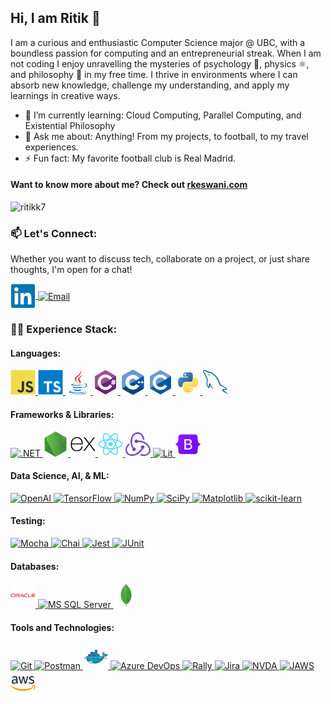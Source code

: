 ## Hi, I am Ritik 👋

I am a curious and enthusiastic Computer Science major @ UBC, with a boundless passion for computing and an entrepreneurial streak. When I am not coding I enjoy unravelling the mysteries of psychology 🧠, physics ⚛️, and philosophy 💭 in my free time. I thrive in environments where I can absorb new knowledge, challenge my understanding, and apply my learnings in creative ways.

- 🌱 I’m currently learning: Cloud Computing, Parallel Computing, and Existential Philosophy
- 💬 Ask me about: Anything! From my projects, to football, to my travel experiences.
- ⚡ Fun fact: My favorite football club is Real Madrid.
  

#### Want to know more about me? Check out [rkeswani.com](https://rkeswani.com/)

<p align="left"> <img src="https://komarev.com/ghpvc/?username=ritikk7&label=Profile%20views&color=0e75b6&style=flat" alt="ritikk7" /> </p>

### 📫 Let's Connect:

Whether you want to discuss tech, collaborate on a project, or just share thoughts, I'm open for a chat!

<p>
  <!-- LinkedIn -->
  <a href="https://www.linkedin.com/in/ritikk7/" target="_blank" rel="noreferrer">
    <img src="https://raw.githubusercontent.com/devicons/devicon/master/icons/linkedin/linkedin-original.svg" alt="LinkedIn" style="vertical-align:middle;" width="40" height="40"/>
  </a>
  <!-- Email -->
  <a href="mailto:ritikk075@gmail.com" target="_blank" rel="noreferrer">
    <img src="https://www.vectorlogo.zone/logos/gmail/gmail-icon.svg" alt="Email" style="vertical-align:middle;" width="40" height="40"/>
  </a>
</p>

### 👨‍💻 Experience Stack:
<p align="left">
  <!-- Languages -->
  <h4 align="left">Languages:</h4>
  <p align="left">
    <a href="https://www.javascript.com" target="_blank" rel="noreferrer">
      <img src="https://raw.githubusercontent.com/devicons/devicon/master/icons/javascript/javascript-original.svg" alt="JavaScript" width="40" height="40"/>
    </a>
    <a href="https://www.typescriptlang.org" target="_blank" rel="noreferrer">
      <img src="https://raw.githubusercontent.com/devicons/devicon/master/icons/typescript/typescript-original.svg" alt="TypeScript" width="40" height="40"/>
    </a>
    <a href="https://www.java.com" target="_blank" rel="noreferrer">
      <img src="https://raw.githubusercontent.com/devicons/devicon/master/icons/java/java-original.svg" alt="Java" width="40" height="40"/>
    </a>
    <a href="https://docs.microsoft.com/en-us/dotnet/csharp/" target="_blank" rel="noreferrer">
      <img src="https://raw.githubusercontent.com/devicons/devicon/master/icons/csharp/csharp-original.svg" alt="C#" width="40" height="40"/>
    </a>
    <a href="https://isocpp.org/" target="_blank" rel="noreferrer">
      <img src="https://raw.githubusercontent.com/devicons/devicon/master/icons/cplusplus/cplusplus-original.svg" alt="C++" width="40" height="40"/>
    </a>
    <a href="https://en.wikipedia.org/wiki/C_(programming_language)" target="_blank" rel="noreferrer">
      <img src="https://raw.githubusercontent.com/devicons/devicon/master/icons/c/c-original.svg" alt="C" width="40" height="40"/>
    </a>
    <a href="https://www.python.org" target="_blank" rel="noreferrer">
      <img src="https://raw.githubusercontent.com/devicons/devicon/master/icons/python/python-original.svg" alt="Python" width="40" height="40"/>
    </a>
    <a href="https://www.mysql.com/" target="_blank" rel="noreferrer">
      <img src="https://raw.githubusercontent.com/devicons/devicon/master/icons/mysql/mysql-original.svg" alt="MySQL" width="40" height="40"/>
    </a>
  </p>

  <!-- Frameworks & Libraries -->
  <h4 align="left">Frameworks & Libraries:</h4>
  <p align="left">
    <a href="https://dotnet.microsoft.com/" target="_blank" rel="noreferrer">
      <img src="https://upload.wikimedia.org/wikipedia/commons/thumb/7/7d/Microsoft_.NET_logo.svg/1200px-Microsoft_.NET_logo.svg.png" alt=".NET" width="40" height="40"/>
    </a>
    <a href="https://nodejs.org" target="_blank" rel="noreferrer">
      <img src="https://raw.githubusercontent.com/devicons/devicon/master/icons/nodejs/nodejs-original.svg" alt="Node.js" width="40" height="40"/>
    </a>
    <a href="https://expressjs.com" target="_blank" rel="noreferrer">
      <img src="https://raw.githubusercontent.com/devicons/devicon/master/icons/express/express-original.svg" alt="Express" width="40" height="40"/>
    </a>
    <a href="https://reactjs.org/" target="_blank" rel="noreferrer">
      <img src="https://raw.githubusercontent.com/devicons/devicon/master/icons/react/react-original.svg" alt="React" width="40" height="40"/>
    </a>
    <a href="https://redux.js.org" target="_blank" rel="noreferrer">
      <img src="https://raw.githubusercontent.com/devicons/devicon/master/icons/redux/redux-original.svg" alt="Redux" width="40" height="40"/>
    </a>
    <a href="https://lit.dev/" target="_blank" rel="noreferrer">
      <img src="https://lit.dev/images/logo.svg" alt="Lit" width="40" height="40"/>
    </a>
    <a href="https://getbootstrap.com" target="_blank" rel="noreferrer">
      <img src="https://raw.githubusercontent.com/devicons/devicon/master/icons/bootstrap/bootstrap-original.svg" alt="Bootstrap" width="40" height="40"/>
    </a>
  </p>
  
  <!-- Data Science, AI, & ML -->
  <h4 align="left">Data Science, AI, & ML:</h4>
  <p align="left">
    <a href="https://openai.com/api/" target="_blank" rel="noreferrer">
      <img src="https://raw.githubusercontent.com/simple-icons/simple-icons/develop/icons/openai.svg" alt="OpenAI" width="40" height="40"/>
    </a>
    <a href="https://www.tensorflow.org" target="_blank" rel="noreferrer">
      <img src="https://www.vectorlogo.zone/logos/tensorflow/tensorflow-icon.svg" alt="TensorFlow" width="40" height="40"/>
    </a>
    <a href="https://numpy.org/" target="_blank" rel="noreferrer">
      <img src="https://raw.githubusercontent.com/simple-icons/simple-icons/develop/icons/numpy.svg" alt="NumPy" width="40" height="40"/>
    </a>
    <a href="https://www.scipy.org/" target="_blank" rel="noreferrer">
      <img src="https://scipy.org/images/logo.svg" alt="SciPy" width="40" height="40"/>
    </a>
    <a href="https://matplotlib.org/" target="_blank" rel="noreferrer">
      <img src="https://upload.wikimedia.org/wikipedia/commons/thumb/0/01/Created_with_Matplotlib-logo.svg/2048px-Created_with_Matplotlib-logo.svg.png" alt="Matplotlib" width="40" height="40"/>
    </a>
    <a href="https://scikit-learn.org/" target="_blank" rel="noreferrer">
      <img src="https://upload.wikimedia.org/wikipedia/commons/0/05/Scikit_learn_logo_small.svg" alt="scikit-learn" width="40" height="40"/>
    </a>
  </p>

  <!-- Testing Tools -->
  <h4 align="left">Testing:</h4>
  <p align="left">
    <a href="https://mochajs.org" target="_blank" rel="noreferrer">
      <img src="https://www.vectorlogo.zone/logos/mochajs/mochajs-icon.svg" alt="Mocha" width="40" height="40"/>
    </a>
    <a href="https://www.chaijs.com/" target="_blank" rel="noreferrer">
      <img src="https://www.vectorlogo.zone/logos/chaijs/chaijs-icon.svg" alt="Chai" width="40" height="40"/>
    </a>
    <a href="https://jestjs.io" target="_blank" rel="noreferrer">
      <img src="https://www.vectorlogo.zone/logos/jestjsio/jestjsio-icon.svg" alt="Jest" width="40" height="40"/>
    </a>
    <a href="https://junit.org/junit5/" target="_blank" rel="noreferrer">
      <img src="https://junit.org/junit5/assets/img/junit5-logo.png" alt="JUnit" width="40" height="40"/>
    </a>
  </p>

  <!-- Databases -->
  <h4 align="left">Databases:</h4>
  <p align="left">
    <a href="https://www.oracle.com/database/" target="_blank" rel="noreferrer">
      <img src="https://raw.githubusercontent.com/devicons/devicon/master/icons/oracle/oracle-original.svg" alt="Oracle" width="40" height="40"/>
    </a>
    <a href="https://www.microsoft.com/en-us/sql-server" target="_blank" rel="noreferrer">
      <img src="https://www.svgrepo.com/show/303229/microsoft-sql-server-logo.svg" alt="MS SQL Server" width="40" height="40"/>
    </a>
    <a href="https://www.mongodb.com/" target="_blank" rel="noreferrer">
      <img src="https://raw.githubusercontent.com/devicons/devicon/master/icons/mongodb/mongodb-original.svg" alt="MongoDB" width="40" height="40"/>
    </a>
  </p>

  <!-- Tools & Technology -->
  <h4 align="left">Tools and Technologies:</h4>
  <p align="left">
    <a href="https://git-scm.com/" target="_blank" rel="noreferrer">
      <img src="https://www.vectorlogo.zone/logos/git-scm/git-scm-icon.svg" alt="Git" width="40" height="40"/>
    </a>
    <a href="https://www.postman.com/" target="_blank" rel="noreferrer">
      <img src="https://www.vectorlogo.zone/logos/getpostman/getpostman-icon.svg" alt="Postman" width="40" height="40"/>
    </a>
    <a href="https://www.docker.com/" target="_blank" rel="noreferrer">
      <img src="https://raw.githubusercontent.com/devicons/devicon/master/icons/docker/docker-original.svg" alt="Docker" width="40" height="40"/>
    </a>
    <a href="https://azure.microsoft.com/en-us/services/devops/" target="_blank" rel="noreferrer">
      <img src="https://www.vectorlogo.zone/logos/microsoft_azure/microsoft_azure-icon.svg" alt="Azure DevOps" width="40" height="40"/>
    </a>
    <a href="https://www.broadcom.com/products/software/value-stream-management/rally" target="_blank" rel="noreferrer">
      <img src="https://softwarereviews.s3.amazonaws.com/production/favicons/offerings/3533/original/AVGO.png" alt="Rally" width="40" height="40"/>
    </a>
    <a href="https://www.atlassian.com/software/jira" target="_blank" rel="noreferrer">
      <img src="https://www.vectorlogo.zone/logos/atlassian_jira/atlassian_jira-icon.svg" alt="Jira" width="40" height="40"/>
    </a>
    <a href="https://www.nvaccess.org/" target="_blank" rel="noreferrer">
      <img src="https://www.nvaccess.org/wp-content/uploads/2017/08/nvda_200x200.png" alt="NVDA" width="40" height="40"/>
    </a>
    <a href="https://www.freedomscientific.com/products/software/jaws/" target="_blank" rel="noreferrer">
      <img src="https://assistivlabs.com/static/at-logos/win-jaws.400x400.png" alt="JAWS" width="40" height="40"/>
    </a>
    <a href="https://aws.amazon.com/s3/" target="_blank" rel="noreferrer">
      <img src="https://raw.githubusercontent.com/devicons/devicon/master/icons/amazonwebservices/amazonwebservices-original-wordmark.svg" alt="AWS S3" width="40" height="40"/>
    </a>
  </p>
</p>





<!--

- 🔭 I’m currently working on
- 👯 I’m looking to collaborate on ...
- 💬 Ask me about ...
- ⚡ Fun fact: ...
-->
